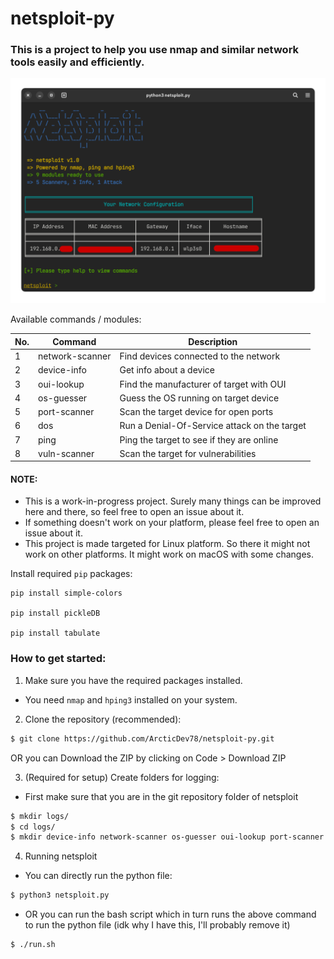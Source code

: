 # netsploit-py
### This is a project to help you use nmap and similar network tools easily and efficiently.

![Screenshot](screenshot.png)

Available commands / modules:

| No. | Command | Description |
| --- | --- | --- |
| 1 | network-scanner | Find devices connected to the network |
| 2 | device-info | Get info about a device |
| 3 | oui-lookup | Find the manufacturer of target with OUI |
| 4 | os-guesser | Guess the OS running on target device |
| 5 | port-scanner | Scan the target device for open ports |
| 6 | dos | Run a Denial-Of-Service attack on the target |
| 7 | ping | Ping the target to see if they are online |
| 8 | vuln-scanner | Scan the target for vulnerabilities |

#### NOTE:
- This is a work-in-progress project. Surely many things can be improved here and there, so feel free to open an issue about it.
- If something doesn't work on your platform, please feel free to open an issue about it.
- This project is made targeted for Linux platform. So there it might not work on other platforms. It might work on macOS with some changes.

Install required `pip` packages:

```
pip install simple-colors

pip install pickleDB

pip install tabulate
```

### How to get started:

1. Make sure you have the required packages installed.
- You need `nmap` and `hping3` installed on your system.

2. Clone the repository (recommended):
```sh
$ git clone https://github.com/ArcticDev78/netsploit-py.git
```
OR you can Download the ZIP by clicking on Code > Download ZIP

3. (Required for setup) Create folders for logging:
- First make sure that you are in the git repository folder of netsploit
```sh
$ mkdir logs/
$ cd logs/
$ mkdir device-info network-scanner os-guesser oui-lookup port-scanner vuln-scanner
```

4. Running netsploit
- You can directly run the python file:
```sh
$ python3 netsploit.py
```
- OR you can run the bash script which in turn runs the above command to run the python file (idk why I have this, I'll probably remove it)
```sh
$ ./run.sh
```